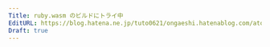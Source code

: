 ```yaml
---
Title: ruby.wasm のビルドにトライ中
EditURL: https://blog.hatena.ne.jp/tuto0621/ongaeshi.hatenablog.com/atom/entry/4207112889973658760
Draft: true
---
```


